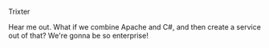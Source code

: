 Trixter

Hear me out. What if we combine Apache and C#, and then create a service out of that? We're gonna be so enterprise!
